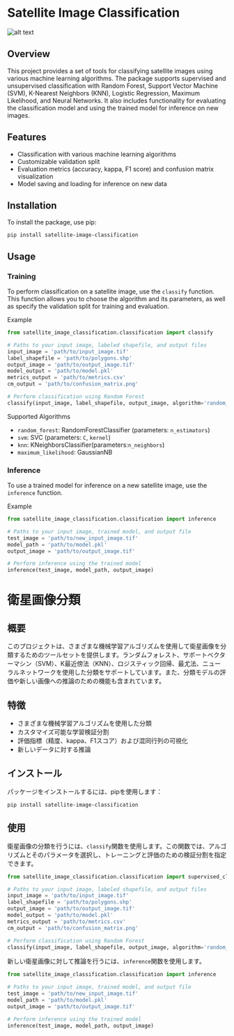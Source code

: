 # Satellite Image Classification
![alt text](image1.png)
## Overview
This project provides a set of tools for classifying satellite images using various machine learning algorithms. The package supports supervised and unsupervised classification with Random Forest, Support Vector Machine (SVM), K-Nearest Neighbors (KNN), Logistic Regression, Maximum Likelihood, and Neural Networks. It also includes functionality for evaluating the classification model and using the trained model for inference on new images.
## Features
- Classification with various machine learning algorithms
- Customizable validation split
- Evaluation metrics (accuracy, kappa, F1 score) and confusion matrix visualization
- Model saving and loading for inference on new data
## Installation
To install the package, use pip:

```pip install satellite-image-classification```
## Usage
### Training
To perform classification on a satellite image, use the `classify` function. This function allows you to choose the algorithm and its parameters, as well as specify the validation split for training and evaluation.

Example

```python
from satellite_image_classification.classification import classify

# Paths to your input image, labeled shapefile, and output files
input_image = 'path/to/input_image.tif'
label_shapefile = 'path/to/polygons.shp'
output_image = 'path/to/output_image.tif'
model_output = 'path/to/model.pkl'
metrics_output = 'path/to/metrics.csv'
cm_output = 'path/to/confusion_matrix.png'

# Perform classification using Random Forest
classify(input_image, label_shapefile, output_image, algorithm='random_forest', val_split=0.3, model_output=model_output, metrics_output=metrics_output, cm_output=cm_output, n_estimators=100)
```

Supported Algorithms
- `random_forest`:  RandomForestClassifier (parameters: `n_estimators`)
- `svm`: SVC (parameters: `C`, `kernel`)
- `knn`: KNeighborsClassifier(parameters:`n_neighbors`)
- `maximum_likelihood`: GaussianNB

### Inference
To use a trained model for inference on a new satellite image, use the `inference` function.

Example

```python
from satellite_image_classification.classification import inference

# Paths to your input image, trained model, and output file
test_image = 'path/to/new_input_image.tif'
model_path = 'path/to/model.pkl'
output_image = 'path/to/output_image.tif'

# Perform inference using the trained model
inference(test_image, model_path, output_image)
```


# 衛星画像分類

## 概要
このプロジェクトは、さまざまな機械学習アルゴリズムを使用して衛星画像を分類するためのツールセットを提供します。ランダムフォレスト、サポートベクターマシン（SVM）、K最近傍法（KNN）、ロジスティック回帰、最尤法、ニューラルネットワークを使用した分類をサポートしています。また、分類モデルの評価や新しい画像への推論のための機能も含まれています。
## 特徴
- さまざまな機械学習アルゴリズムを使用した分類
- カスタマイズ可能な学習検証分割
- 評価指標（精度、kappa、F1スコア）および混同行列の可視化
- 新しいデータに対する推論
## インストール
パッケージをインストールするには、pipを使用します：

```pip install satellite-image-classification```

## 使用
衛星画像の分類を行うには、`classify`関数を使用します。この関数では、アルゴリズムとそのパラメータを選択し、トレーニングと評価のための検証分割を指定できます。
```python
from satellite_image_classification.classification import supervised_classification

# Paths to your input image, labeled shapefile, and output files
input_image = 'path/to/input_image.tif'
label_shapefile = 'path/to/polygons.shp'
output_image = 'path/to/output_image.tif'
model_output = 'path/to/model.pkl'
metrics_output = 'path/to/metrics.csv'
cm_output = 'path/to/confusion_matrix.png'

# Perform classification using Random Forest
classify(input_image, label_shapefile, output_image, algorithm='random_forest', val_split=0.3, model_output=model_output, metrics_output=metrics_output, cm_output=cm_output, n_estimators=100)
```

新しい衛星画像に対して推論を行うには、`inference`関数を使用します。
```python
from satellite_image_classification.classification import inference

# Paths to your input image, trained model, and output file
test_image = 'path/to/new_input_image.tif'
model_path = 'path/to/model.pkl'
output_image = 'path/to/output_image.tif'

# Perform inference using the trained model
inference(test_image, model_path, output_image)
```